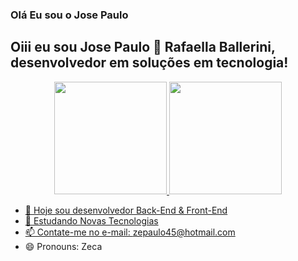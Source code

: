 ### Olá Eu sou o Jose Paulo 
## Oiii eu sou Jose Paulo 👋 Rafaella Ballerini, desenvolvedor em soluções em tecnologia!
<div align="center">
  <a href="https://github.com/rafaballerini">
  <img height="180em" src="https://github-readme-stats.vercel.app/api?username=rafaballerini&show_icons=true&theme=dracula&include_all_commits=true&count_private=true"/>
  <img height="180em" src="https://github-readme-stats.vercel.app/api/top-langs/?username=rafaballerini&layout=compact&langs_count=7&theme=dracula"/>
</div>



- 🔭 Hoje sou desenvolvedor Back-End & Front-End
- 🌱 Estudando Novas Tecnologias
- 📫 Contate-me no e-mail: zepaulo45@hotmail.com
- 😄 Pronouns: Zeca

